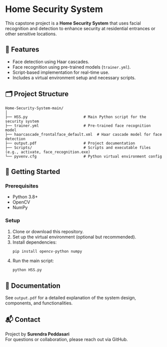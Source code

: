 # Home Security System

This capstone project is a **Home Security System** that uses facial recognition and detection to enhance security at residential entrances or other sensitive locations.

## 🔧 Features

- Face detection using Haar cascades.
- Face recognition using pre-trained models (`trainer.yml`).
- Script-based implementation for real-time use.
- Includes a virtual environment setup and necessary scripts.

## 🗂️ Project Structure

```
Home-Security-System-main/
│
├── HSS.py                         # Main Python script for the security system
├── trainer.yml                    # Pre-trained face recognition model
├── haarcascade_frontalface_default.xml  # Haar cascade model for face detection
├── output.pdf                     # Project documentation
├── Scripts/                       # Scripts and executable files (e.g., activate, face_recognition.exe)
└── pyvenv.cfg                     # Python virtual environment config
```

## 🚀 Getting Started

### Prerequisites

- Python 3.8+
- OpenCV
- NumPy

### Setup

1. Clone or download this repository.
2. Set up the virtual environment (optional but recommended).
3. Install dependencies:
   ```bash
   pip install opencv-python numpy
   ```
4. Run the main script:
   ```bash
   python HSS.py
   ```

## 📄 Documentation

See `output.pdf` for a detailed explanation of the system design, components, and functionalities.

## 📬 Contact

Project by **Surendra Peddasari**  
For questions or collaboration, please reach out via GitHub.